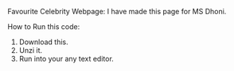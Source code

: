 Favourite Celebrity Webpage: I have made this page for MS Dhoni.

How to Run this code:
1. Download this.
2. Unzi it.
3. Run into your any text editor.
